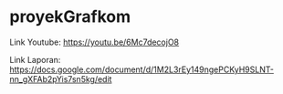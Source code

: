 ﻿# proyekGrafkom

Link Youtube: https://youtu.be/6Mc7decojO8



Link Laporan: https://docs.google.com/document/d/1M2L3rEy149ngePCKyH9SLNT-nn_gXFAb2pYis7sn5kg/edit
